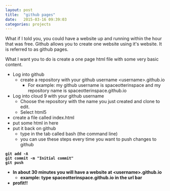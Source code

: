```yaml
---
layout: post
title:  "github pages"
date:   2015-03-16 09:39:03
categories: projects
---
```

What if I told you, you could have a website up and running within the hour that was free. Github allows you to create one website using it's website. It is referred to as github pages. 

What I want you to do is create a one page html file with some very basic content.

* Log into github 
    * create a repository with your github username \<username\>.github.io
       * For example: my github username is spaceotterinspace and my repository name is spaceotterinspace.github.io
* Log into cloud 9 with your github username
   * Choose the repository with the name you just created and clone to edit.
   * Select html5
* create a file called index.html
* put some html in here
* put it back on github
    * type in the tab called bash (the command line) 
    * you can use these steps every time you want to push changes to github

<b><b />

    git add -A
    git commit -m "Initial commit"
    git push

* In about 30 minutes you will have a website at \<username\>.github.io
    * example: type spaceotterinspace.github.io in the url bar
* profit!!
